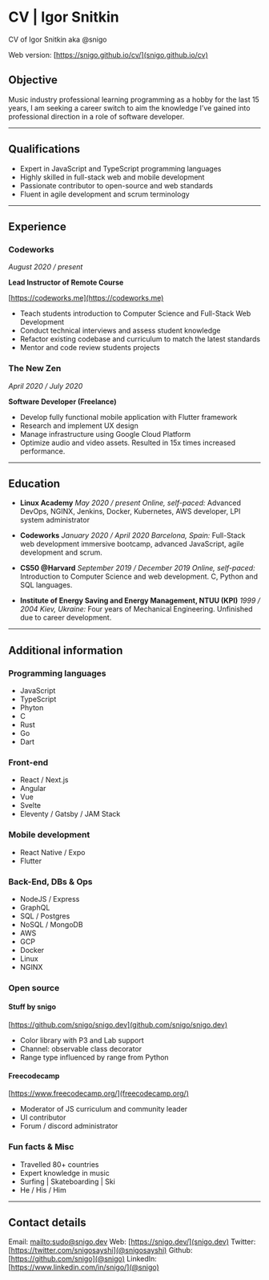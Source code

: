# CV | Igor Snitkin

CV of Igor Snitkin aka @snigo

Web version: [https://snigo.github.io/cv/](snigo.github.io/cv)

## Objective

Music industry professional learning programming as a hobby for the last 15 years, I am seeking a career switch to aim the knowledge I’ve gained into professional direction in a role of software developer.

---

## Qualifications

* Expert in JavaScript and TypeScript programming languages
* Highly skilled in full-stack web and mobile development
* Passionate contributor to open-source and web standards
* Fluent in agile development and scrum terminology

---

## Experience

### Codeworks

*August 2020 / present*

**Lead Instructor of Remote Course**

[https://codeworks.me](https://codeworks.me)

* Teach students introduction to Computer Science and Full-Stack Web Development
* Conduct technical interviews and assess student knowledge
* Refactor existing codebase and curriculum to match the latest standards
* Mentor and code review students projects

### The New Zen

*April 2020 / July 2020*

**Software Developer (Freelance)**

* Develop fully functional mobile application with Flutter framework
* Research and implement UX design
* Manage infrastructure using Google Cloud Platform
* Optimize audio and video assets. Resulted in 15x times increased performance.

---

## Education

* **Linux Academy**
*May 2020 / present*
*Online, self-paced:* Advanced DevOps, NGINX, Jenkins, Docker, Kubernetes, AWS developer, LPI system administrator

* **Codeworks**
*January 2020 / April 2020*
*Barcelona, Spain:* Full-Stack web development immersive bootcamp, advanced JavaScript, agile development and scrum.

* **CS50 @Harvard**
*September 2019 / December 2019*
*Online, self-paced:* Introduction to Computer Science and web development. C, Python and SQL languages.

* **Institute of Energy Saving and Energy Management, NTUU (KPI)**
*1999 / 2004*
*Kiev, Ukraine:* Four years of Mechanical Engineering. Unfinished due to career development.

---

## Additional information

### Programming languages

* JavaScript
* TypeScript
* Phyton
* C
* Rust
* Go
* Dart

### Front-end

* React / Next.js
* Angular
* Vue
* Svelte
* Eleventy / Gatsby / JAM Stack

### Mobile development

* React Native / Expo
* Flutter

### Back-End, DBs & Ops

* NodeJS / Express
* GraphQL
* SQL / Postgres
* NoSQL / MongoDB
* AWS
* GCP
* Docker
* Linux
* NGINX

### Open source

#### Stuff by snigo
[https://github.com/snigo/snigo.dev](github.com/snigo/snigo.dev)

* Color library with P3 and Lab support
* Channel: observable class decorator
* Range type influenced by range from Python

#### Freecodecamp
[https://www.freecodecamp.org/](freecodecamp.org/)

* Moderator of JS curriculum and community leader
* UI contributor
* Forum / discord administrator

### Fun facts & Misc

* Travelled 80+ countries
* Expert knowledge in music
* Surfing | Skateboarding | Ski
* He / His / Him

---

## Contact details

Email: [mailto:sudo@snigo.dev](sudo@snigo.dev)
Web: [https://snigo.dev/](snigo.dev)
Twitter: [https://twitter.com/snigosayshi](@snigosayshi)
Github: [https://github.com/snigo](@snigo)
LinkedIn: [https://www.linkedin.com/in/snigo/](@snigo)


